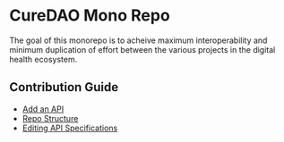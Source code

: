 # CureDAO Mono Repo

The goal of this monorepo is to acheive maximum interoperability and minimum duplication of effort between the various projects in the digital health ecosystem.  

## Contribution Guide
- [Add an API](docs/contributing/add-an-api.md)
- [Repo Structure](docs/contributing/repo-structure.md)
- [Editing API Specifications](docs/contributing/editing-api-specs.md)

